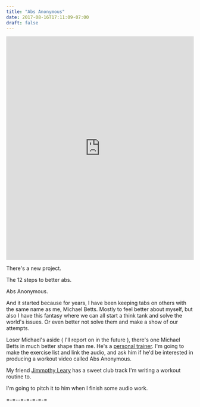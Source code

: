 ```yaml
---
title: "Abs Anonymous"
date: 2017-08-16T17:11:09-07:00
draft: false
---
```


<iframe width="100%" height="600" scrolling="no" frameborder="no" allow="autoplay" src="https://w.soundcloud.com/player/?url=https%3A//api.soundcloud.com/users/46456697&color=%23ff5500&auto_play=false&hide_related=false&show_comments=true&show_user=true&show_reposts=false&show_teaser=true&visual=true"></iframe>

There's a new project.

The 12 steps to better abs.

Abs Anonymous.

And it started because for years, I have been keeping tabs on others with the same name as me, Michael Betts. Mostly to feel better about myself, but also I have this fantasy where we can all start a think tank and solve the world's issues. Or even better not solve them and make a show of our attempts.

Loser Michael's aside ( I'll report on in the future ), there's one Michael Betts in much better shape than me. He's a [personal trainer](http://www.huffingtonpost.co.uk/author/michael-betts). I'm going to make the exercise list and link the audio, and ask him if he'd be interested in producing a workout video called Abs Anonymous.   

My friend [Jimmothy Leary](https://soundcloud.com/jimmothy_leary) has a sweet club track I'm writing a workout routine to.

I'm going to pitch it to him when I finish some audio work.



=-=--=-=-=-=-=
